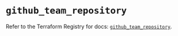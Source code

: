 # `github_team_repository`

Refer to the Terraform Registry for docs: [`github_team_repository`](https://registry.terraform.io/providers/integrations/github/6.2.1/docs/resources/team_repository).
